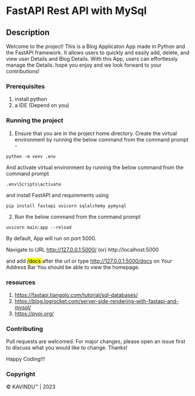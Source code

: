 # FastAPI Rest API with MySql

## Description
Welcome to the project! This is a Blog Applicaton App made in Python and the FastAPI framework. 
It allows users to quickly and easily add, delete,  and view user Details and Blog Details. With this App, 
users can effortlessly manage the Details. hope you enjoy and we look forward to your contributions!

### Prerequisites
1. install python
2. a IDE (Depend on you)

### Running the project
1. Ensure that you are in the project home directory. Create the virtual environment by running the below command from the command prompt -
```
python -m venv .env
```
And activate virtual environment by running the below command from the command prompt
```
.env\Scripts\activate
```
and install FastAPI and requirements using
```
pip install fastapi uvicorn sqlalchemy pymysql
```
2. Run the below command from the command prompt
```
uvicorn main:app --reload
```
By default, App will run on port 5000.

Navigate to URL http://127.0.0.1:5000/ (or) http://localhost:5000

and add <mark> /docs </mark> after the url or type http://127.0.0.1:5000/docs on Your Address Bar You should be able to view the homepage.

### resources
1. https://fastapi.tiangolo.com/tutorial/sql-databases/
2. https://blog.logrocket.com/server-side-rendering-with-fastapi-and-mysql/
3. https://pypi.org/

### Contributing
Pull requests are welcomed. For major changes, please open an issue first to discuss what you would like to change. Thanks!

Happy Coding!!!

### Copyright
© KAVINDU™ | 2023
